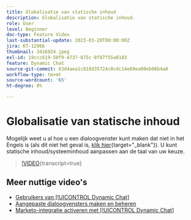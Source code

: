 ```yaml
---
title: Globalisatie van statische inhoud
description: Globalisatie van statische inhoud.
role: User
level: Beginner
doc-type: Feature Video
last-substantial-update: 2023-03-20T00:00:00Z
jira: KT-12966
thumbnail: 3416924.jpeg
exl-id: 19ccc619-50f9-4737-875c-8f87f55a0183
feature: Dynamic Chat
source-git-commit: 63d4aea1c818d35724c0cdc14e69ea00eb06b4a0
workflow-type: tm+mt
source-wordcount: '65'
ht-degree: 0%

---
```


# Globalisatie van statische inhoud

Mogelijk weet u al hoe u een dialoogvenster kunt maken dat niet in het Engels is (als dit niet het geval is, [klik hier](https://nation.marketo.com/t5/dynamic-chat-discussion/design-non-english-language-conversations-in-dynamic-chat/m-p/324317#M39){target="_blank"}). U kunt statische inhoud/systeeminhoud aanpassen aan de taal van uw keuze.

>[!VIDEO](https://video.tv.adobe.com/v/3416924/?quality=12&learn=on){transcript=true}

## Meer nuttige video&#39;s

* [Gebruikers van [!UICONTROL Dynamic Chat]](user-management.md)
* [Aangepaste dialoogvensters maken en beheren](dialogue-management.md)
* [Marketo-integratie activeren met [!UICONTROL Dynamic Chat]](marketo-integration.md)
